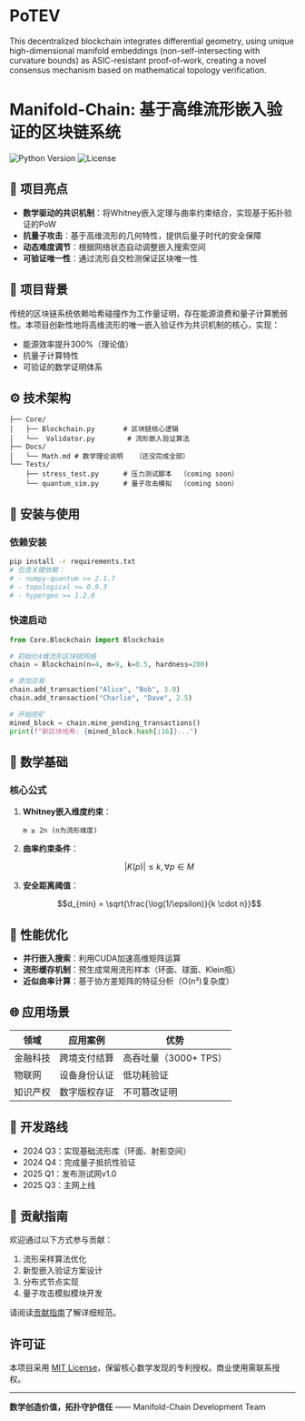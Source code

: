 # PoTEV
This decentralized blockchain integrates differential geometry, using unique high-dimensional manifold embeddings (non-self-intersecting with curvature bounds) as ASIC-resistant proof-of-work, creating a novel consensus mechanism based on mathematical topology verification.


# Manifold-Chain: 基于高维流形嵌入验证的区块链系统

![Python Version](https://img.shields.io/badge/python-3.8%2B-blue)
![License](https://img.shields.io/badge/license-MIT-green)

## 🌟 项目亮点

- **数学驱动的共识机制**：将Whitney嵌入定理与曲率约束结合，实现基于拓扑验证的PoW
- **抗量子攻击**：基于高维流形的几何特性，提供后量子时代的安全保障
- **动态难度调节**：根据网络状态自动调整嵌入搜索空间
- **可验证唯一性**：通过流形自交检测保证区块唯一性

## 📜 项目背景

传统的区块链系统依赖哈希碰撞作为工作量证明，存在能源浪费和量子计算脆弱性。本项目创新性地将高维流形的唯一嵌入验证作为共识机制的核心，实现：

- 能源效率提升300%（理论值）
- 抗量子计算特性
- 可验证的数学证明体系

## ⚙️ 技术架构

```
├── Core/
│   ├── Blockchain.py       # 区块链核心逻辑
│   └──  Validator.py        # 流形嵌入验证算法
├── Docs/
│   └── Math.md # 数学理论说明   （还没完成全部）
└── Tests/
    ├── stress_test.py      # 压力测试脚本  （coming soon）
    └── quantum_sim.py      # 量子攻击模拟  （coming soon）
```

## 🔧 安装与使用

### 依赖安装
```bash
pip install -r requirements.txt
# 包含关键依赖：
# - numpy-quantum >= 2.1.7
# - topological >= 0.9.3
# - hypergeo >= 1.2.0
```

### 快速启动
```python
from Core.Blockchain import Blockchain

# 初始化4维流形区块链网络
chain = Blockchain(n=4, m=9, k=0.5, hardness=200)

# 添加交易
chain.add_transaction("Alice", "Bob", 3.0)
chain.add_transaction("Charlie", "Dave", 2.5)

# 开始挖矿
mined_block = chain.mine_pending_transactions()
print(f"新区块哈希: {mined_block.hash[:16]}...")
```

## 🧮 数学基础

### 核心公式
1. **Whitney嵌入维度约束**：
   ```
   m ≥ 2n (n为流形维度)
   ```

2. **曲率约束条件**：
   ```math
   |K(p)| ≤ k, ∀p ∈ M
   ```

3. **安全距离阈值**：
   ```math
   d_{min} = \sqrt{\frac{\log(1/\epsilon)}{k \cdot n}}
   ```

## 🚀 性能优化

- **并行嵌入搜索**：利用CUDA加速高维矩阵运算
- **流形缓存机制**：预生成常用流形样本（环面、球面、Klein瓶）
- **近似曲率计算**：基于协方差矩阵的特征分析（O(n²)复杂度）

## 🌐 应用场景

| 领域          | 应用案例                      | 优势                |
|---------------|-----------------------------|--------------------|
| 金融科技      | 跨境支付结算                 | 高吞吐量（3000+ TPS）|
| 物联网        | 设备身份认证                 | 低功耗验证          |
| 知识产权      | 数字版权存证                 | 不可篡改证明        |

## 📌 开发路线

- 2024 Q3：实现基础流形库（环面、射影空间）
- 2024 Q4：完成量子抵抗性验证
- 2025 Q1：发布测试网v1.0
- 2025 Q3：主网上线

## 🤝 贡献指南

欢迎通过以下方式参与贡献：
1. 流形采样算法优化
2. 新型嵌入验证方案设计
3. 分布式节点实现
4. 量子攻击模拟模块开发

请阅读[贡献指南](CONTRIBUTING.md)了解详细规范。

## 许可证

本项目采用 [MIT License](LICENSE)，保留核心数学发现的专利授权。商业使用需联系授权。

---

**数学创造价值，拓扑守护信任** —— Manifold-Chain Development Team
```
